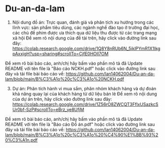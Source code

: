 # Du-an-da-lam
1. Nội dung đồ án: Trực quan, đánh giá và phân tích xu hướng trong các lĩnh vực: sản phẩm tiêu dùng, các ngành nghề đào tạo ở trường đại học, các chủ đề phim được ưa thích qua dữ liệu thu được từ các trang mạng xã hội
Để xem rõ nội dung của đề tài trên, hãy click vào đường link sau đây:
https://colab.research.google.com/drive/1Q8Y8nRUb6N_5iklPYmR1X1IkgpAxxjgH?usp=sharing#scrollTo=CjfE0HOll7OM

Để xem rõ bài báo cáo, anh/chị hãy bấm vào phần mô tả đã Update README với tên file là "Báo cáo NCKH.pdf" hoặc click vào đường link sau đây và tải file bài báo cáo về:
https://github.com/lan14062004/Du-an-da-lam/blob/main/B%C3%A1o%20c%C3%A1o%20NCKH.pdf

3. Dự án: Phân tích hành vi mua sắm, phân nhóm khách hàng và dự đoán khả năng quay lại của khách hàng từ dữ  liệu bán lẻ
Để xem rõ nội dung của dự án trên, hãy click vào đường link sau đây:
https://colab.research.google.com/drive/1Z56rO8ZWCQT3FflxUSazkcSUr0bf-SzP#scrollTo=eBrz_ye8UfjM

Để xem rõ bài báo cáo, anh/chị hãy bấm vào phần mô tả đã Update README với tên file là "Báo cáo Đồ án.pdf" hoặc click vào đường link sau đây và tải file bài báo cáo về:
https://github.com/lan14062004/Du-an-da-lam/blob/main/B%C3%A1o%20c%C3%A1o%20%C4%90%E1%BB%93%20%C3%A1n.pdf

